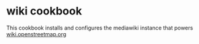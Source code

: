 # wiki cookbook

This cookbook installs and configures the mediawiki instance that powers
[wiki.openstreetmap.org](https://wiki.openstreetmap.org)
